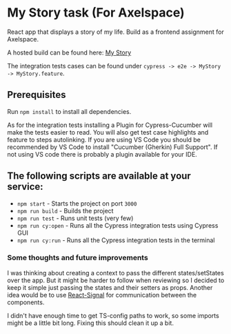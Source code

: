 # My Story task (For Axelspace)

React app that displays a story of my life. Build as a frontend assignment for Axelspace.

A hosted build can be found here:
[My Story](https://bright-daffodil-dd560f.netlify.app/)

The integration tests cases can be found under `cypress -> e2e -> MyStory -> MyStory.feature`.

## Prerequisites

Run `npm install` to install all dependencies.

As for the integration tests installing a Plugin for Cypress-Cucumber will make the tests easier to read.
You will also get test case highlights and feature to steps autolinking.
If you are using VS Code you should be recommended by VS Code to install "Cucumber (Gherkin) Full Support".
If not using VS code there is probably a plugin available for your IDE.

## The following scripts are available at your service:

- `npm start` - Starts the project on port `3000`
- `npm run build` - Builds the project
- `npm run test` - Runs unit tests (very few)
- `npm run cy:open` - Runs all the Cypress integration tests using Cypress GUI
- `npm run cy:run` - Runs all the Cypress integration tests in the terminal

### Some thoughts and future improvements

I was thinking about creating a context to pass the different states/setStates over the app.
But it might be harder to follow when reviewing so I decided to keep it simple just passing the states and their setters as props.
Another idea would be to use [React-Signal](https://www.npmjs.com/package/react-signal) for communication between the components.

I didn't have enough time to get TS-config paths to work, so some imports might be a little bit long. Fixing this should clean it up a bit.
